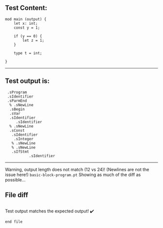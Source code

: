 
Test Content: 
-------------------------
```
mod main (output) {
    let x: int;
    const y = 1;

    if (y == 0) {
        let z = 1;
    }

    type t = int;

}
```
------------------------
Test output is: 
-------------------------
```
 .sProgram
 .sIdentifier
 .sParmEnd
  % .sNewLine
  .sBegin
  .sVar
  .sIdentifier
     .sIdentifier
  % .sNewLine
  .sConst
   .sIdentifier
    .sInteger
   % .sNewLine
   % .sNewLine
   .sIfStmt
           .sIdentifier

```
------------------------
Warning, output length does not match (12 vs 24)!  (Newlines are not the issue here!) `basic-block-program.pt`
Showing as much of the diff as possible...

File diff
-------------------------
```diff

```
Test output matches the expected output! :heavy_check_mark:

```
end file
